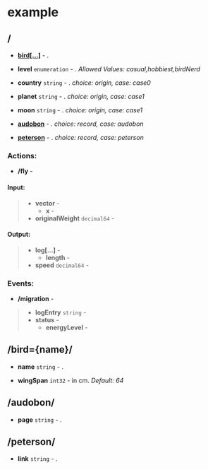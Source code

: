 

# example


## <a name=""></a>/



  
* **[bird[…]](#/bird)** - . 

  
* **level** `enumeration` - .  *Allowed Values: casual,hobbiest,birdNerd* 

  
* **country** `string` - .  *choice: origin, case: case0* 

  
* **planet** `string` - .  *choice: origin, case: case1* 

  
* **moon** `string` - .  *choice: origin, case: case1* 

  
* **[audobon](#/audobon)** - .  *choice: record, case: audobon* 

  
* **[peterson](#/peterson)** - .  *choice: record, case: peterson* 



### Actions:

* <a name="/fly"></a>**/fly** - 
 
  
#### Input:
> * **vector** - 
>     * **x** -  
> * **originalWeight** `decimal64` - 


  
#### Output:
> * **log[…]** - 
>     * **length** -  
> * **speed** `decimal64` - 





### Events:

* <a name="/migration"></a>**/migration** - 

 	
> * **logEntry** `string` - 
> * **status** - 
>     * **energyLevel** -  





## <a name="/bird"></a>/bird={name}/



  
* **name** `string` - . 

  
* **wingSpan** `int32` - in cm.  *Default: 64* 







## <a name="/audobon"></a>/audobon/



  
* **page** `string` - . 







## <a name="/peterson"></a>/peterson/



  
* **link** `string` - . 







